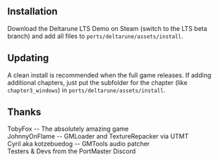 ## Installation
Download the Deltarune LTS Demo on Steam (switch to the LTS beta branch) and add all files to `ports/deltarune/assets/install`.

## Updating
A clean install is recommended when the full game releases. If adding additional chapters, just put the subfolder for the chapter (like `chapter3_windows`) in `ports/deltarune/assets/install`.

## Thanks
TobyFox -- The absolutely amazing game  
JohnnyOnFlame -- GMLoader and TextureRepacker via UTMT  
Cyril aka kotzebuedog -- GMTools audio patcher  
Testers & Devs from the PortMaster Discord